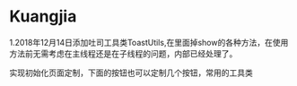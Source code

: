 # Kuangjia
1.2018年12月14日添加吐司工具类ToastUtils,在里面掉show的各种方法，在使用方法前无需考虑在主线程还是在子线程的问题，内部已经处理了。

实现初始化页面定制，下面的按钮也可以定制几个按钮，常用的工具类
